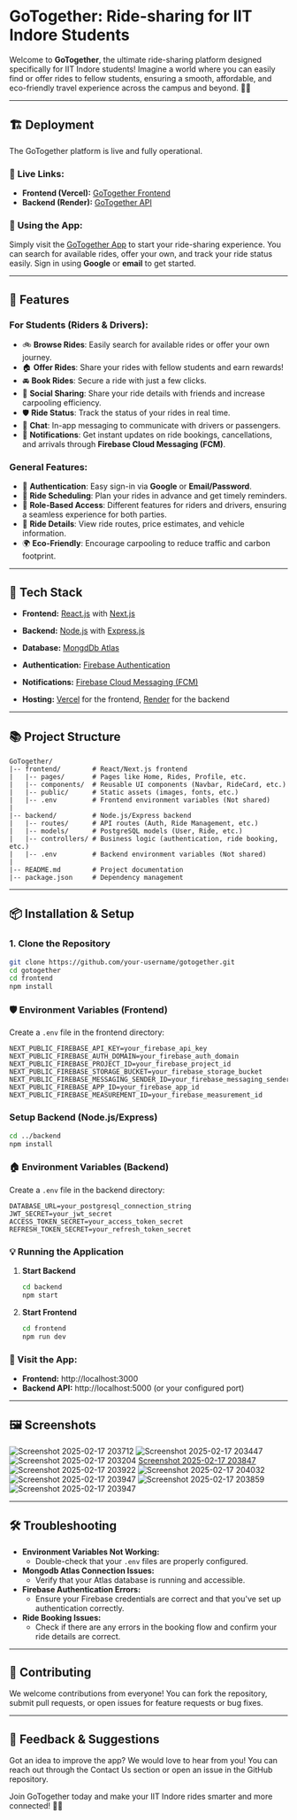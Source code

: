 # **GoTogether: Ride-sharing for IIT Indore Students**

Welcome to **GoTogether**, the ultimate ride-sharing platform designed specifically for IIT Indore students! Imagine a world where you can easily find or offer rides to fellow students, ensuring a smooth, affordable, and eco-friendly travel experience across the campus and beyond. 🚗💨

---

## 🏗️ **Deployment**

The GoTogether platform is live and fully operational.

### 🔗 **Live Links:**
- **Frontend (Vercel):** [GoTogether Frontend](https://go-together-zeta.vercel.app)
- **Backend (Render):** [GoTogether API](https://gotogether-64ny.onrender.com)

### 🔸 **Using the App:**
Simply visit the [GoTogether App](https://go-together-zeta.vercel.app) to start your ride-sharing experience. You can search for available rides, offer your own, and track your ride status easily. Sign in using **Google** or **email** to get started.

---

## 📄 **Features**

### For Students (Riders & Drivers):
- 🚲 **Browse Rides**: Easily search for available rides or offer your own journey.
- 🏠 **Offer Rides**: Share your rides with fellow students and earn rewards!
- 🚘 **Book Rides**: Secure a ride with just a few clicks.
- 🤝 **Social Sharing**: Share your ride details with friends and increase carpooling efficiency.
- 🛡️ **Ride Status**: Track the status of your rides in real time.
- 💬 **Chat**: In-app messaging to communicate with drivers or passengers.
- 🚦 **Notifications**: Get instant updates on ride bookings, cancellations, and arrivals through **Firebase Cloud Messaging (FCM)**.

### General Features:
- 👥 **Authentication**: Easy sign-in via **Google** or **Email/Password**.
- 📆 **Ride Scheduling**: Plan your rides in advance and get timely reminders.
- 🔐 **Role-Based Access**: Different features for riders and drivers, ensuring a seamless experience for both parties.
- 🧾 **Ride Details**: View ride routes, price estimates, and vehicle information.
- 🌍 **Eco-Friendly**: Encourage carpooling to reduce traffic and carbon footprint.

---

## 🚀 **Tech Stack**

- **Frontend:** [React.js](https://reactjs.org/) with [Next.js](https://nextjs.org/)
- **Backend:** [Node.js](https://nodejs.org/) with [Express.js](https://expressjs.com/)
- **Database:** [MongdDb Atlas](https://cloud.mongodb.com/)

- **Authentication:** [Firebase Authentication](https://firebase.google.com/products/auth)
- **Notifications:** [Firebase Cloud Messaging (FCM)](https://firebase.google.com/docs/cloud-messaging)
- **Hosting:** [Vercel](https://vercel.com/) for the frontend, [Render](https://render.com/) for the backend

---

## 📚 **Project Structure**
```
GoTogether/
|-- frontend/        # React/Next.js frontend
|   |-- pages/       # Pages like Home, Rides, Profile, etc.
|   |-- components/  # Reusable UI components (Navbar, RideCard, etc.)
|   |-- public/      # Static assets (images, fonts, etc.)
|   |-- .env         # Frontend environment variables (Not shared)
|
|-- backend/         # Node.js/Express backend
|   |-- routes/      # API routes (Auth, Ride Management, etc.)
|   |-- models/      # PostgreSQL models (User, Ride, etc.)
|   |-- controllers/ # Business logic (authentication, ride booking, etc.)
|   |-- .env         # Backend environment variables (Not shared)
|
|-- README.md        # Project documentation
|-- package.json     # Dependency management
```

---

## 📦 **Installation & Setup**

### 1. **Clone the Repository**
```bash
git clone https://github.com/your-username/gotogether.git
cd gotogether
cd frontend
npm install
```

### 🛡️ Environment Variables (Frontend)
Create a `.env` file in the frontend directory:
```
NEXT_PUBLIC_FIREBASE_API_KEY=your_firebase_api_key
NEXT_PUBLIC_FIREBASE_AUTH_DOMAIN=your_firebase_auth_domain
NEXT_PUBLIC_FIREBASE_PROJECT_ID=your_firebase_project_id
NEXT_PUBLIC_FIREBASE_STORAGE_BUCKET=your_firebase_storage_bucket
NEXT_PUBLIC_FIREBASE_MESSAGING_SENDER_ID=your_firebase_messaging_sender_id
NEXT_PUBLIC_FIREBASE_APP_ID=your_firebase_app_id
NEXT_PUBLIC_FIREBASE_MEASUREMENT_ID=your_firebase_measurement_id
```

### Setup Backend (Node.js/Express)
```bash
cd ../backend
npm install
```

### 🏠 Environment Variables (Backend)
Create a `.env` file in the backend directory:
```
DATABASE_URL=your_postgresql_connection_string
JWT_SECRET=your_jwt_secret
ACCESS_TOKEN_SECRET=your_access_token_secret
REFRESH_TOKEN_SECRET=your_refresh_token_secret
```

### 💡 Running the Application
1. **Start Backend**
    ```bash
    cd backend
    npm start
    ```
2. **Start Frontend**
    ```bash
    cd frontend
    npm run dev
    ```

### 🔗 Visit the App:
- **Frontend:** http://localhost:3000
- **Backend API:** http://localhost:5000 (or your configured port)

---

## 🖼️ Screenshots
![Screenshot 2025-02-17 203712](https://github.com/user-attachments/assets/d17353c7-b915-4f56-9712-b808a2235c29)
![Screenshot 2025-02-17 203447](https://github.com/user-attachments/assets/ec26ab06-bd3a-4df7-857c-6471a8a0c4ba)
![Screenshot 2025-02-17 203204](https://github.com/user-attachments/assets/c42ff02d-686f-43a6-a888-bcbdec75d58d)
[Screenshot 2025-02-17 203847](https://github.com/user-attachments/assets/3355432b-a1db-41e7-8344-52f9f5420759)
![Screenshot 2025-02-17 203922](https://github.com/user-attachments/assets/769e8db4-b0ee-47cf-9b10-e9edcb46a95f)
![Screenshot 2025-02-17 204032](https://github.com/user-attachments/assets/b989ca59-6f9e-4704-8424-4b2f02d66624)
![Screenshot 2025-02-17 203947](https://github.com/user-attachments/assets/0e77d9e3-dd32-4fee-aab4-64288b54cb7b)
![Screenshot 2025-02-17 203859](https://github.com/user-attachments/assets/960cc4b6-5db3-4c7f-bdfa-6103f19c05c8)
![Screenshot 2025-02-17 203947](https://github.com/user-attachments/assets/0e77d9e3-dd32-4fee-aab4-64288b54cb7b)

---

## 🛠️ Troubleshooting
- **Environment Variables Not Working:**
  - Double-check that your `.env` files are properly configured.
- **Mongodb Atlas Connection Issues:**
  - Verify that your Atlas database is running and accessible.
- **Firebase Authentication Errors:**
  - Ensure your Firebase credentials are correct and that you've set up authentication correctly.
- **Ride Booking Issues:**
  - Check if there are any errors in the booking flow and confirm your ride details are correct.

---

## 🙌 Contributing
We welcome contributions from everyone! You can fork the repository, submit pull requests, or open issues for feature requests or bug fixes.

---

## 📢 Feedback & Suggestions
Got an idea to improve the app? We would love to hear from you! You can reach out through the Contact Us section or open an issue in the GitHub repository.

Join GoTogether today and make your IIT Indore rides smarter and more connected! 🚗💨

